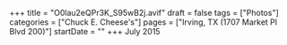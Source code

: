 +++
title = "O0lau2eQPr3K_S95wB2j.avif"
draft = false
tags = ["Photos"]
categories = ["Chuck E. Cheese's"]
pages = ["Irving, TX (1707 Market Pl Blvd 200)"]
startDate = ""
+++
July 2015
